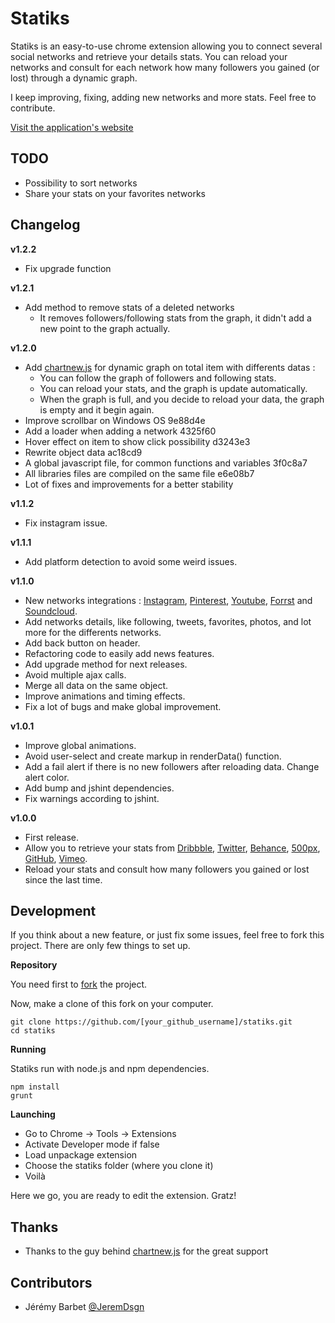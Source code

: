 Statiks
========

Statiks is an easy-to-use chrome extension allowing you to connect several social networks and retrieve your details stats.
You can reload your networks and consult for each network how many followers you gained (or lost) through a dynamic graph.

I keep improving, fixing, adding new networks and more stats. Feel free to contribute.

[Visit the application's website](http://statiks.jeremybarbet.com)

TODO
----

* Possibility to sort networks
* Share your stats on your favorites networks

Changelog
---------

__v1.2.2__

* Fix upgrade function

__v1.2.1__

* Add method to remove stats of a deleted networks
  * It removes followers/following stats from the graph, it didn't add a new point to the graph actually.

__v1.2.0__

* Add [chartnew.js](https://github.com/FVANCOP/ChartNew.js) for dynamic graph on total item with differents datas : 
  * You can follow the graph of followers and following stats.
  * You can reload your stats, and the graph is update automatically.
  * When the graph is full, and you decide to reload your data, the graph is empty and it begin again.
* Improve scrollbar on Windows OS 9e88d4e
* Add a loader when adding a network 4325f60
* Hover effect on item to show click possibility d3243e3
* Rewrite object data ac18cd9
* A global javascript file, for common functions and variables 3f0c8a7
* All libraries files are compiled on the same file e6e08b7
* Lot of fixes and improvements for a better stability

__v1.1.2__

* Fix instagram issue.

__v1.1.1__

* Add platform detection to avoid some weird issues.

__v1.1.0__

* New networks integrations : [Instagram](http://instagram.com), [Pinterest](http://www.pinterest.com), [Youtube](https://www.youtube.com), [Forrst](https://forrst.com) and [Soundcloud](https://soundcloud.com).
* Add networks details, like following, tweets, favorites, photos, and lot more for the differents networks.
* Add back button on header.
* Refactoring code to easily add news features.
* Add upgrade method for next releases.
* Avoid multiple ajax calls.
* Merge all data on the same object.
* Improve animations and timing effects.
* Fix a lot of bugs and make global improvement.

__v1.0.1__

* Improve global animations.
* Avoid user-select and create markup in renderData() function.
* Add a fail alert if there is no new followers after reloading data. Change alert color.
* Add bump and jshint dependencies.
* Fix warnings according to jshint.

__v1.0.0__

* First release.
* Allow you to retrieve your stats from [Dribbble](https://dribbble.com), [Twitter](https://twitter.com), [Behance](https://www.behance.net), [500px](http://500px.com), [GitHub](https://github.com), [Vimeo](https://vimeo.com).
* Reload your stats and consult how many followers you gained or lost since the last time.

Development
-----------

If you think about a new feature, or just fix some issues, feel free to fork this project.
There are only few things to set up.

__Repository__

You need first to [fork](https://github.com/JeremDsgn/statiks/fork) the project.

Now, make a clone of this fork on your computer.

`git clone https://github.com/[your_github_username]/statiks.git`  
`cd statiks`

__Running__

Statiks run with node.js and npm dependencies.

`npm install`  
`grunt`

__Launching__

* Go to Chrome -> Tools -> Extensions
* Activate Developer mode if false
* Load unpackage extension
* Choose the statiks folder (where you clone it)
* Voilà

Here we go, you are ready to edit the extension. Gratz!

Thanks
------

* Thanks to the guy behind [chartnew.js](https://github.com/FVANCOP/ChartNew.js) for the great support

Contributors
------------

* Jérémy Barbet [@JeremDsgn](https://twitter.com/JeremDsgn)
